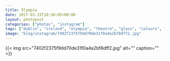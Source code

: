 ```yaml
---
title: Olympia
date: 2017-03-15T10:38:05+00:00
layout: photopost
categories: ["photos", "instagram"]
tags: ["dublin", "ireland", "olympia", "theatre", "glass", "colours", "architecture"]
image: "blog/instagram/7402f2375f9dd70de31f0a4a2bf8dff2.jpg"
---
```


{{< img src="7402f2375f9dd70de31f0a4a2bf8dff2.jpg" alt="" caption="" >}}



